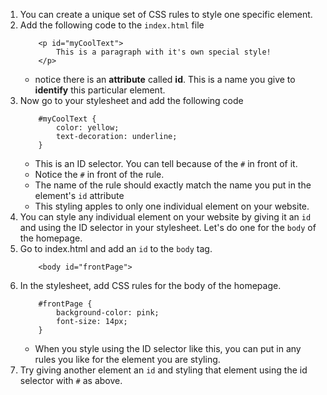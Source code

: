 1. You can create a unique set of CSS rules to style one specific element.
2. Add the following code to the `index.html` file
    ```
        <p id="myCoolText">
            This is a paragraph with it's own special style!
        </p>
    ```
    * notice there is an **attribute** called **id**. This is a name you give to **identify** this particular element.
3. Now go to your stylesheet and add the following code
    ```
        #myCoolText {
            color: yellow;
            text-decoration: underline;
        }
    ```
    * This is an ID selector. You can tell because of the `#` in front of it.
    * Notice the `#` in front of the rule.
    * The name of the rule should exactly match the name you put in the element's `id` attribute
    * This styling apples to only one individual element on your website.
4. You can style any individual element on your website by giving it an `id` and using the ID selector in your stylesheet. Let's do one for the `body` of the homepage.
5. Go to index.html and add an `id` to the `body` tag.
    ```
        <body id="frontPage">
    ```
6. In the stylesheet, add CSS rules for the body of the homepage.
    ```
        #frontPage {
            background-color: pink;
            font-size: 14px;
        }
    ```
    * When you style using the ID selector like this, you can put in any rules you like for the element you are styling.
4. Try giving another element an `id` and styling that element using the id selector with `#` as above.